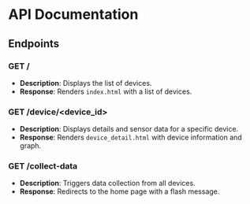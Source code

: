 # API Documentation

## Endpoints

### GET /

- **Description**: Displays the list of devices.
- **Response**: Renders `index.html` with a list of devices.

### GET /device/<device_id>

- **Description**: Displays details and sensor data for a specific device.
- **Response**: Renders `device_detail.html` with device information and graph.

### GET /collect-data

- **Description**: Triggers data collection from all devices.
- **Response**: Redirects to the home page with a flash message.
